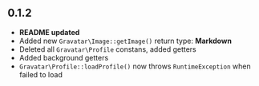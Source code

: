 ## 0.1.2 

 - __README updated__
 - Added new `Gravatar\Image::getImage()` return type: __Markdown__
 - Deleted all `Gravatar\Profile` constans, added getters
 - Added background getters
 - `Gravatar\Profile::loadProfile()` now throws `RuntimeException` when failed to load
